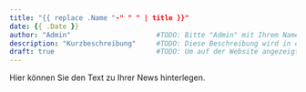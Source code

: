 ```yaml
---
title: "{{ replace .Name "-" " " | title }}"
date: {{ .Date }}
author: "Admin"                     #TODO: Bitte "Admin" mit Ihrem Namen ersetzen. Wird auf der Website nicht angezeigt!
description: "Kurzbeschreibung"     #TODO: Diese Beschreibung wird in der Übersicht aller Arbeitsergebnisse angezeigt.
draft: true                         #TODO: Um auf der Website angezeigt zu werden, muss der Wert auf "false" gesetzt werden.
---
```


Hier können Sie den Text zu Ihrer News hinterlegen.
